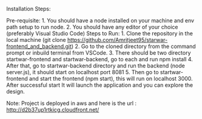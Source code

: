 Installation Steps:

Pre-requisite:
	1. You should have a node installed on your machine and env path setup to run node.
	2. You should have any editor of your choice (preferably Visual Studio Code)
Steps to Run:
	1. Clone the repository in the local machine (git clone https://github.com/Amritjeet95/starwar-frontend_and_backend.git)
	2. Go to the cloned directory from the command prompt or inbuild terminal from VSCode.
	3. There should be two directory startwar-frontend and startwar-backend, go to each and run npm install
	4. After that, go to startwar-backend directory and run the backend (node server.js), it should start on localhost port 8081
	5. Then go to startwar-frontend and start the frontend (npm start), this will run on localhost 3000. After successful start It will launch the application and you can explore the design.

Note: Project is deployed in aws and here is the url : http://d2b37up1rtkicg.cloudfront.net/
